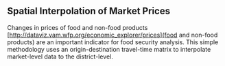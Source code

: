 ## Spatial Interpolation of Market Prices
Changes in prices of food and non-food products [http://dataviz.vam.wfp.org/economic_explorer/prices](food and non-food products) are an important indicator for food security analysis. This simple methodology uses an origin-destination travel-time matrix to interpolate market-level data to the district-level.
